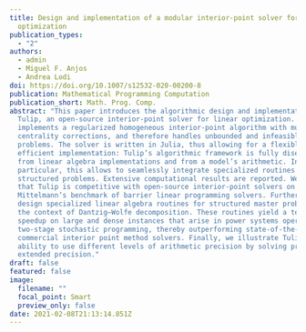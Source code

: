 ```yaml
---
title: Design and implementation of a modular interior-point solver for linear
  optimization
publication_types:
  - "2"
authors:
  - admin
  - Miguel F. Anjos
  - Andrea Lodi
doi: https://doi.org/10.1007/s12532-020-00200-8
publication: Mathematical Programming Computation
publication_short: Math. Prog. Comp.
abstract: "This paper introduces the algorithmic design and implementation of
  Tulip, an open-source interior-point solver for linear optimization. It
  implements a regularized homogeneous interior-point algorithm with multiple
  centrality corrections, and therefore handles unbounded and infeasible
  problems. The solver is written in Julia, thus allowing for a flexible and
  efficient implementation: Tulip’s algorithmic framework is fully disentangled
  from linear algebra implementations and from a model’s arithmetic. In
  particular, this allows to seamlessly integrate specialized routines for
  structured problems. Extensive computational results are reported. We find
  that Tulip is competitive with open-source interior-point solvers on the H.
  Mittelmann’s benchmark of barrier linear programming solvers. Furthermore, we
  design specialized linear algebra routines for structured master problems in
  the context of Dantzig–Wolfe decomposition. These routines yield a tenfold
  speedup on large and dense instances that arise in power systems operation and
  two-stage stochastic programming, thereby outperforming state-of-the-art
  commercial interior point method solvers. Finally, we illustrate Tulip’s
  ability to use different levels of arithmetic precision by solving problems in
  extended precision."
draft: false
featured: false
image:
  filename: ""
  focal_point: Smart
  preview_only: false
date: 2021-02-08T21:13:14.851Z
---
```

